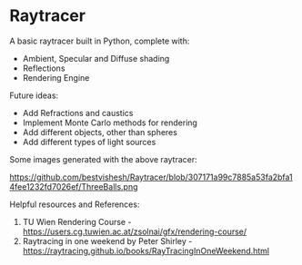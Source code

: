 # Raytracer

A basic raytracer built in Python, complete with:
- Ambient, Specular and Diffuse shading
- Reflections
- Rendering Engine

Future ideas:
- Add Refractions and caustics
- Implement Monte Carlo methods for rendering
- Add different objects, other than spheres
- Add different types of light sources

Some images generated with the above raytracer:

https://github.com/bestvishesh/Raytracer/blob/307171a99c7885a53fa2bfa14fee1232fd7026ef/ThreeBalls.png

Helpful resources and References:
1. TU Wien Rendering Course - https://users.cg.tuwien.ac.at/zsolnai/gfx/rendering-course/
2. Raytracing in one weekend by Peter Shirley - https://raytracing.github.io/books/RayTracingInOneWeekend.html
